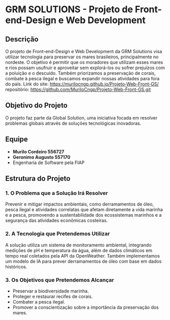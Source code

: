 # GRM SOLUTIONS - Projeto de Front-end-Design e Web Development

## Descrição
O projeto de Front-end-Design e Web Development da GRM Solutions visa utilizar tecnologia para preservar os mares brasileiros, principalmente no nordeste. O objetivo é permitir que os moradores que utilizam esses mares e rios possam usufruir e aproveitar sem explorá-los ou sofrer prejuízos com a poluição e o descuido. Também priorizamos a preservação de corais, combate à pesca ilegal e buscamos expandir nossas atividades para fora do país.
Link do site: https://murilocngp.github.io/Projeto-Web-Front-GS/
repositório: https://github.com/MuriloCngp/Projeto-Web-Front-GS.git

## Objetivo do Projeto
O projeto faz parte da Global Solution, uma iniciativa focada em resolver problemas globais através de soluções tecnológicas inovadoras.

## Equipe
- **Murilo Cordeiro 556727**
- **Geronimo Augusto 557170**
- Engenharia de Software pela FIAP

## Estrutura do Projeto
### 1. O Problema que a Solução Irá Resolver
Prevenir e mitigar impactos ambientais, como derramamentos de óleo, pesca ilegal e atividades correlatas que afetam diretamente a vida marinha e a pesca, promovendo a sustentabilidade dos ecossistemas marinhos e a segurança das atividades econômicas costeiras.

### 2. A Tecnologia que Pretendemos Utilizar
A solução utiliza um sistema de monitoramento ambiental, integrando medições de pH e temperatura da água, além de dados climáticos em tempo real coletados pela API da OpenWeather. Também implementamos um modelo de IA para prever derramamentos de óleo com base em dados históricos.

### 3. Os Objetivos que Pretendemos Alcançar
- Preservar a biodiversidade marinha.
- Proteger e restaurar recifes de corais.
- Combater a pesca ilegal.
- Promover a conscientização sobre a importância da preservação dos mares.
